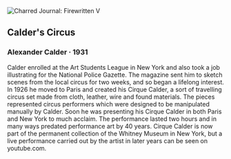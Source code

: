 <div class="artwork-of-the-day">
  <div class="container">
    <div class="img-wrapper">
      <img
        src="https://uploads8.wikiart.org/images/alexander-calder/calder-s-circus-1931.jpg!Large.jpg"
        alt="Charred Journal: Firewritten V" />
    </div>
    <div class="artwork-detail">
      <div class="artwork-origin"> 
        <h2 class="artwork-name">Calder's Circus</h2>
        <h3 class="artist">
          Alexander Calder
                    ·  1931
        </h3>
      </div>
      <p class="description">
        <span class="artwork-description-text ng-binding" ng-bind-html="viewModel.ArtworkOfTheDay.Description | unsafe">Calder enrolled at the Art Students League in New York and also took a job illustrating for the National Police Gazette. The magazine sent him to sketch scenes from the local circus for two weeks, and so began a lifelong interest. In 1926 he moved to Paris and created his Cirque Calder, a sort of travelling circus set made from cloth, leather, wire and found materials. The pieces represented circus performers which were designed to be manipulated manually by Calder. Soon he was presenting his Cirque Calder in both Paris and New York to much acclaim. The performance lasted two hours and in many ways predated performance art by 40 years. Cirque Calder is now part of the permanent collection of the Whitney Museum in New York, but a live performance carried out by the artist in later years can be seen on youtube.com.</span>
                        <div class="text-shadow-container" ng-show="showShadow" style=""></div>
      </p>
    </div>
  </div>

</div>
